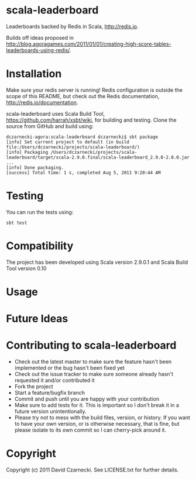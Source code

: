 scala-leaderboard
=================

Leaderboards backed by Redis in Scala, http://redis.io.

Builds off ideas proposed in http://blog.agoragames.com/2011/01/01/creating-high-score-tables-leaderboards-using-redis/.

Installation
============

Make sure your redis server is running! Redis configuration is outside the scope of this README, but 
check out the Redis documentation, http://redis.io/documentation.

scala-leaderboard uses Scala Build Tool, https://github.com/harrah/xsbt/wiki, for building and testing. Clone the source from GitHub and build using:

    dczarnecki-agora:scala-leaderboard dczarnecki$ sbt package
    [info] Set current project to default (in build file:/Users/dczarnecki/projects/scala-leaderboard/)
    [info] Packaging /Users/dczarnecki/projects/scala-leaderboard/target/scala-2.9.0.final/scala-leaderboard_2.9.0-2.0.0.jar ...
    [info] Done packaging.
    [success] Total time: 1 s, completed Aug 5, 2011 9:20:44 AM  

Testing
=======

You can run the tests using:

    sbt test

Compatibility
============

The project has been developed using Scala version 2.9.0.1 and Scala Build Tool version 0.10

Usage
============

Future Ideas
============
  
Contributing to scala-leaderboard
=================================
 
* Check out the latest master to make sure the feature hasn't been implemented or the bug hasn't been fixed yet
* Check out the issue tracker to make sure someone already hasn't requested it and/or contributed it
* Fork the project
* Start a feature/bugfix branch
* Commit and push until you are happy with your contribution
* Make sure to add tests for it. This is important so I don't break it in a future version unintentionally.
* Please try not to mess with the build files, version, or history. If you want to have your own version, or is otherwise necessary, that is fine, but please isolate to its own commit so I can cherry-pick around it.

Copyright
============

Copyright (c) 2011 David Czarnecki. See LICENSE.txt for further details.


